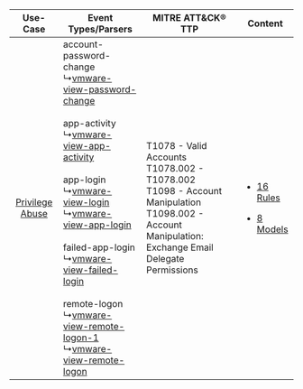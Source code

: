 |    Use-Case    | Event Types/Parsers    | MITRE ATT&CK® TTP    | Content    |
|:----:| ---- | ---- | ---- |
| [Privilege Abuse](../../../UseCases/uc_privilege_abuse.md) |  account-password-change<br> ↳[vmware-view-password-change](Ps/pC_vmwareviewpasswordchange.md)<br><br> app-activity<br> ↳[vmware-view-app-activity](Ps/pC_vmwareviewappactivity.md)<br><br> app-login<br> ↳[vmware-view-login](Ps/pC_vmwareviewlogin.md)<br> ↳[vmware-view-app-login](Ps/pC_vmwareviewapplogin.md)<br><br> failed-app-login<br> ↳[vmware-view-failed-login](Ps/pC_vmwareviewfailedlogin.md)<br><br> remote-logon<br> ↳[vmware-view-remote-logon-1](Ps/pC_vmwareviewremotelogon1.md)<br> ↳[vmware-view-remote-logon](Ps/pC_vmwareviewremotelogon.md)<br> | T1078 - Valid Accounts<br>T1078.002 - T1078.002<br>T1098 - Account Manipulation<br>T1098.002 - Account Manipulation: Exchange Email Delegate Permissions<br> | [<ul><li>16 Rules</li></ul><ul><li>8 Models</li></ul>](RM/r_m_vmware_vmware_view_Privilege_Abuse.md) |